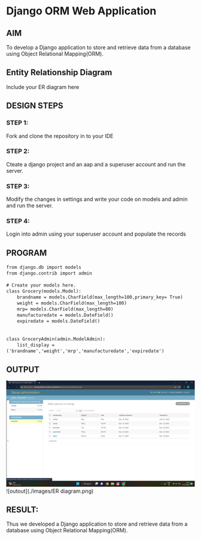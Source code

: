# Django ORM Web Application

## AIM
To develop a Django application to store and retrieve data from a database using Object Relational Mapping(ORM).

## Entity Relationship Diagram

Include your ER diagram here

## DESIGN STEPS

### STEP 1:
Fork and clone the repository in to your IDE
### STEP 2:
Cteate a django project and an aap and a superuser account and run the server.
### STEP 3:
Modify the changes in settings and write your code on models and admin and run the server.
### STEP 4:
Login into admin using your superuser account and populate the records

## PROGRAM

```
from django.db import models
from django.contrib import admin

# Create your models here.
class Grocery(models.Model):
    brandname = models.CharField(max_length=100,primary_key= True)
    weight = models.CharField(max_length=100)
    mrp= models.CharField(max_length=80)
    manufacturedate = models.DateField()
    expiredate = models.DateField()

    
class GroceryAdmin(admin.ModelAdmin):
    list_display = ('brandname','weight','mrp','manufacturedate','expiredate')
```

## OUTPUT 
 ![Output](./images/grocrey.png)
 ![outout](./images/ER diagram.png)

## RESULT:
Thus we developed a Django application to store and retrieve data from a database using Object Relational Mapping(ORM).

